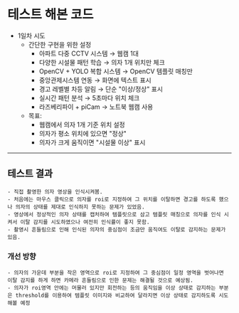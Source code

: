 # 테스트 해본 코드
-  1일차 시도
    - 간단한 구현을 위한 설정
        - 아파트 다중 CCTV 시스템 → 웹캠 1대
        - 다양한 시설물 패턴 학습 → 의자 1개 위치만 체크
        - OpenCV + YOLO 복합 시스템 → OpenCV 템플릿 매칭만
        - 중앙관제시스템 연동 → 화면에 텍스트 표시
        - 경고 레벨별 차등 알림 → 단순 "이상/정상" 표시
        - 실시간 패턴 분석 → 5초마다 위치 체크
        - 라즈베리파이 + piCam → 노트북 웹캠 사용
    - 목표:
        - 웹캠에서 의자 1개 기준 위치 설정
        - 의자가 평소 위치에 있으면 "정상"
        - 의자가 크게 움직이면 "시설물 이상" 표시
---
## 테스트 결과

    - 직접 촬영한 의자 영상을 인식시켜봄.
    - 처음에는 마우스 클릭으로 의자를 roi로 지정하여 그 위치를 이탈하면 경고를 하도록 했으나 의자의 상태를 제대로 인식하지 못하는 문제가 있었음.
    - 영상에서 정상적인 의자 상태를 캡처하여 템플릿으로 삼고 템플릿 매칭으로 의자를 인식 시켜서 이탈 감지를 시도하였으나 여전히 인식률이 좋지 못함.
    - 촬영시 흔들림으로 인해 인식된 의자의 중심점이 조금만 움직여도 이탈로 감지하는 문제가 있음.
    
### 개선 방향
    - 의자의 가운데 부분을 작은 영역으로 roi로 지정하여 그 중심점이 일정 영역을 벗어나면 이탈 감지를 하게 하면 카메라 흔들림으로 인한 문제는 해결될 것으로 예상됨.
    - 의자가 roi영역 안에는 머물러 있지만 회전하는 등의 움직임을 이상 상태로 감지하는 부분은 threshold를 이용하여 템플릿 이미지와 비교하여 달라지면 이상 상태로 감지하도록 시도해볼 예정


    


